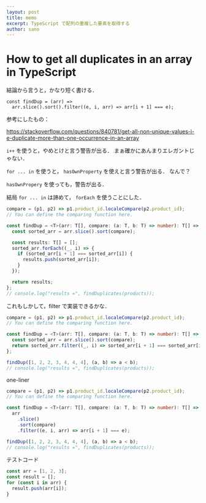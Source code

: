 ```yaml
---
layout: post
title: memo
excerpt: TypeScript で配列の重複した要素を取得する
author: sano
---
```


# How to get all duplicates in an array in TypeScript

結論から言うと，かなり短く書ける．

```
const findDup = (arr) =>
  arr.slice().sort().filter((e, i, arr) => arr[i + 1] === e);
```

参考にしたもの：

<https://stackoverflow.com/questions/840781/get-all-non-unique-values-i-e-duplicate-more-than-one-occurrence-in-an-array>

`i++`
を使うと，やめとけと言う警告が出る．
まぁ確かにあんまりエレガントじゃない．

`for ... in`
を使うと，
`hasOwnProperty`
を使えと言う警告が出る．
なんで？

`hasOwnPropery`
を使っても，警告が出る．

結局 `for ... in` は諦めて，
`forEach` を使うことにした．

```typescript
compare = (p1, p2) => p1.product_id.localeCompare(p2.product_id);
// You can define the comparing function here.

const findDup = <T>(arr: T[], compare: (a: T, b: T) => number): T[] => {
  const sorted_arr = arr.slice().sort(compare);

  const results: T[] = [];
  sorted_arr.forEach((_, i) => {
    if (sorted_arr[i + 1] === sorted_arr[i]) {
      results.push(sorted_arr[i]);
    }
  });

  return results;
};
// console.log("results =", findDuplicates(products));
```

これもしかして，filter で実装できるかな．

```typescript
compare = (p1, p2) => p1.product_id.localeCompare(p2.product_id);
// You can define the comparing function here.

const findDup = <T>(arr: T[], compare: (a: T, b: T) => number): T[] => {
  const sorted_arr = arr.slice().sort(compare);
  return sorted_arr.filter((_, i) => sorted_arr[i + 1] === sorted_arr[i]);
};

findDup([1, 2, 2, 3, 4, 4, 4], (a, b) => a < b);
// console.log("results =", findDuplicates(products));
```

one-liner

```typescript
compare = (p1, p2) => p1.product_id.localeCompare(p2.product_id);
// You can define the comparing function here.

const findDup = <T>(arr: T[], compare: (a: T, b: T) => number): T[] =>
  arr
    .slice()
    .sort(compare)
    .filter((e, i, arr) => arr[i + 1] === e);

findDup([1, 2, 2, 3, 4, 4, 4], (a, b) => a < b);
// console.log("results =", findDuplicates(products));
```

テストコード

```typescript
const arr = [1, 2, 3];
const result = [];
for (const i in arr) {
  result.push(arr[i]);
}
```

